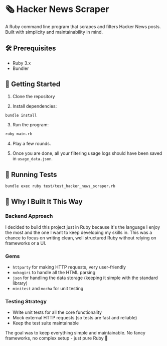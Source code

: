 # 🗞️ Hacker News Scraper

A Ruby command line program that scrapes and filters Hacker News posts. Built with simplicity and maintainability in mind.

## 🛠️ Prerequisites

- Ruby 3.x
- Bundler

## 🚀 Getting Started

1. Clone the repository

2. Install dependencies:

```bash
bundle install
```

3. Run the program:

```bash
ruby main.rb
```

4. Play a few rounds.

5. Once you are done, all your filtering usage logs should have been saved in `usage_data.json`.

## 🧪 Running Tests

```bash
bundle exec ruby test/test_hacker_news_scraper.rb
```

## 💭 Why I Built It This Way

### Backend Approach

I decided to build this project just in Ruby because it's the language I enjoy the most and the one I want to keep developing my skills in. This was a chance to focus on writing clean, well structured Ruby without relying on frameworks or a UI.

### Gems

- `httparty` for making HTTP requests, very user-friendly
- `nokogiri` to handle all the HTML parsing
- `json` for handling the data storage (keeping it simple with the standard library)
- `minitest` and `mocha` for unit testing

### Testing Strategy

- Write unit tests for all the core functionality
- Mock external HTTP requests (so tests are fast and reliable)
- Keep the test suite maintainable

The goal was to keep everything simple and maintainable. No fancy frameworks, no complex setup - just pure Ruby 💎
